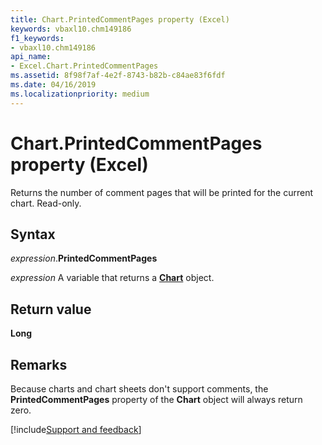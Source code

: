 ```yaml
---
title: Chart.PrintedCommentPages property (Excel)
keywords: vbaxl10.chm149186
f1_keywords:
- vbaxl10.chm149186
api_name:
- Excel.Chart.PrintedCommentPages
ms.assetid: 8f98f7af-4e2f-8743-b82b-c84ae83f6fdf
ms.date: 04/16/2019
ms.localizationpriority: medium
---
```



# Chart.PrintedCommentPages property (Excel)

Returns the number of comment pages that will be printed for the current chart. Read-only.


## Syntax

_expression_.**PrintedCommentPages**

_expression_ A variable that returns a **[Chart](Excel.Chart(object).md)** object.


## Return value

**Long**


## Remarks

Because charts and chart sheets don't support comments, the **PrintedCommentPages** property of the **Chart** object will always return zero.




[!include[Support and feedback](~/includes/feedback-boilerplate.md)]